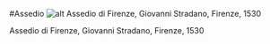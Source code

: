 #Assedio
![alt Assedio di Firenze, Giovanni Stradano, Firenze, 1530](https://upload.wikimedia.org/wikipedia/commons/2/2b/Siege_of_Florence.JPG)

Assedio di Firenze, Giovanni Stradano, Firenze, 1530